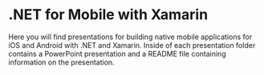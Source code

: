 # .NET for Mobile with Xamarin

Here you will find presentations for building native mobile applications for iOS and Android with .NET and Xamarin. Inside of each presentation folder contains a PowerPoint presentation and a README file containing information on the presentation.
